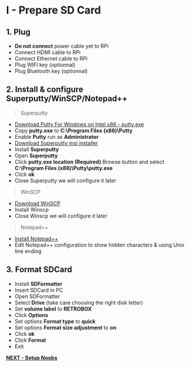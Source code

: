 # I - Prepare SD Card

## 1. Plug

- **Do not connect** power cable yet to RPi
- Connect HDMI cable to RPi
- Connect Ethernet cable to RPi
- Plug WIFI key (optionnal)
- Plug Bluetooth key (optionnal)

## 2. Install & configure Superputty/WinSCP/Notepad++

> Superputty

- [Download Putty For Windows on Intel x86 - putty.exe](http://www.putty.org)
- Copy **putty.exe** to **C:\Program Files (x86)\Putty**
- Enable **Putty** run as **Administrator**
- [Download Superputty msi installer](https://github.com/jimradford/superputty/releases)
- Install **Superputty**
- Open **Superputty**
- Click **putty.exe location (Required)** Browse button and select **C:\Program Files (x86)\Putty\putty.exe**
- Click **ok**
- Close Superputty we will configure it later

> WinSCP

- [Download WinSCP](https://winscp.net/eng/docs/lang:fr)
- Install Winscp
- Close Winscp we will configure it later

> Notepad++

- [Install Notepad++](https://notepad-plus-plus.org/download/v6.8.8.html)
- Edit Notepad++ configuration to show hidden characters & using Unix line ending

## 3. Format SDCard

- Install **SDFormatter**
- Insert SDCard in PC
- Open SDFormatter
- Select **Drive** (take care choosing the right disk letter)
- Set **volume label** to **RETROBOX**
- Click **Options**
- Set options **Format type** to **quick**
- Set options **Format size adjustment** to **on**
- Click **ok**
- Click **Format**
- Exit

[**NEXT - Setup Noobs**](./II-setup_noobs.md)
